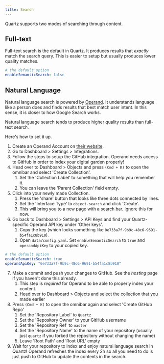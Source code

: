 ```yaml
---
title: Search
---
```


Quartz supports two modes of searching through content.

## Full-text

Full-text search is the default in Quartz. It produces results that *exactly* match the search query. This is easier to setup but usually produces lower quality matches.

````yaml {title="data/config.yaml"}
# the default option
enableSemanticSearch: false
````

## Natural Language

Natural language search is powered by [Operand](https://operand.ai/). It understands language like a person does and finds results that best match user intent. In this sense, it is closer to how Google Search works.

Natural language search tends to produce higher quality results than full-text search.

Here's how to set it up.

1. Create an Operand Account on [their website](https://operand.ai/).
1. Go to Dashboard > Settings > Integrations.
1. Follow the steps to setup the GitHub integration. Operand needs access to GitHub in order to index your digital garden properly!
1. Head over to Dashboard > Objects and press `(Cmd + K)` to open the omnibar and select 'Create Collection'.
   1. Set the 'Collection Label' to something that will help you remember it.
   1. You can leave the 'Parent Collection' field empty.
1. Click into your newly made Collection.
   1. Press the 'share' button that looks like three dots connected by lines.
   1. Set the 'Interface Type' to `object-search` and click 'Create'.
   1. This will bring you to a new page with a search bar. Ignore this for now.
1. Go back to Dashboard > Settings > API Keys and find your Quartz-specific Operand API key under 'Other keys'.
   1. Copy the key (which looks something like `0e733a7f-9b9c-48c6-9691-b54fa1c8b910`).
   1. Open `data/config.yaml`. Set `enableSemanticSearch` to `true` and `operandApiKey` to your copied key.

````yaml {title="data/config.yaml"}
# the default option
enableSemanticSearch: true
operandApiKey: "0e733a7f-9b9c-48c6-9691-b54fa1c8b910"
````

7. Make a commit and push your changes to GitHub. See the *hosting* page if you haven't done this already.
   1. This step is *required* for Operand to be able to properly index your content. 
   1. Head over to Dashboard > Objects and select the collection that you made earlier
7. Press `(Cmd + K)` to open the omnibar again and select 'Create GitHub Repo'
   1. Set the 'Repository Label' to `Quartz`
   1. Set the 'Repository Owner' to your GitHub username
   1. Set the 'Repository Ref' to `master`
   1. Set the 'Repository Name' to the name of your repository (usually just `quartz` if you forked the repository without changing the name)
   1. Leave 'Root Path' and 'Root URL' empty
7. Wait for your repository to index and enjoy natural language search in Quartz! Operand refreshes the index every 2h so all you need to do is just push to GitHub to update the contents in the search.
